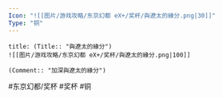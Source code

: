 ```yaml
---
Icon: "![[图片/游戏攻略/东京幻都 eX+/奖杯/與遼太的緣分.png|30]]"
Type: "铜"
---
```

```ad-common-bronze-trophy
title: (Title:: "與遼太的緣分")
![[图片/游戏攻略/东京幻都 eX+/奖杯/與遼太的緣分.png|100]]

(Comment:: "加深與遼太的緣分")
```

#东京幻都/奖杯 #奖杯 #铜
